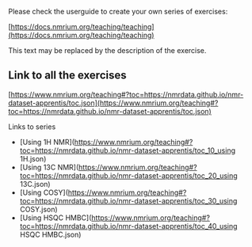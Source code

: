 Please check the userguide to create your own series of exercises:

[https://docs.nmrium.org/teaching/teaching](https://docs.nmrium.org/teaching/teaching)

This text may be replaced by the description of the exercise.

## Link to all the exercises

[https://www.nmrium.org/teaching#?toc=https://nmrdata.github.io/nmr-dataset-apprentis/toc.json](https://www.nmrium.org/teaching#?toc=https://nmrdata.github.io/nmr-dataset-apprentis/toc.json)

Links to series

* [Using 1H NMR](https://www.nmrium.org/teaching#?toc=https://nmrdata.github.io/nmr-dataset-apprentis/toc_10_using 1H.json)
* [Using 13C NMR](https://www.nmrium.org/teaching#?toc=https://nmrdata.github.io/nmr-dataset-apprentis/toc_20_using 13C.json)
* [Using COSY](https://www.nmrium.org/teaching#?toc=https://nmrdata.github.io/nmr-dataset-apprentis/toc_30_using COSY.json)
* [Using HSQC HMBC](https://www.nmrium.org/teaching#?toc=https://nmrdata.github.io/nmr-dataset-apprentis/toc_40_using HSQC HMBC.json)
